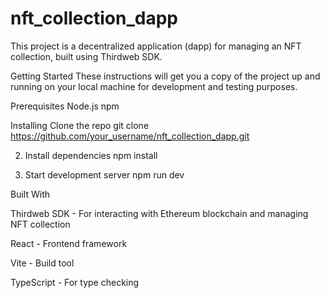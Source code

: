 # nft_collection_dapp

This project is a decentralized application (dapp) for managing an NFT collection, built using Thirdweb SDK.

Getting Started
These instructions will get you a copy of the project up and running on your local machine for development and testing purposes.

Prerequisites
Node.js
npm

Installing
Clone the repo
git clone https://github.com/your_username/nft_collection_dapp.git

2.  Install dependencies
npm install

3.  Start development server
npm run dev

Built With

Thirdweb SDK - For interacting with Ethereum blockchain and managing NFT collection

React - Frontend framework

Vite - Build tool

TypeScript - For type checking


